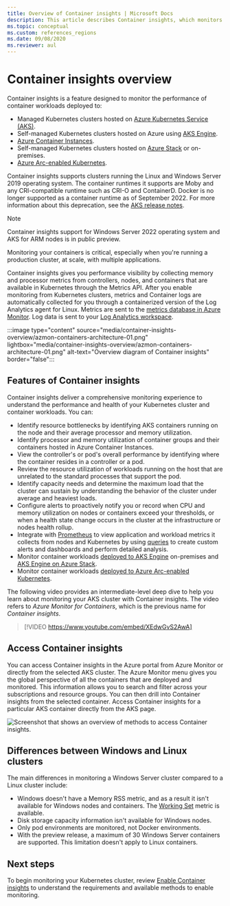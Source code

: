 ```yaml
---
title: Overview of Container insights | Microsoft Docs
description: This article describes Container insights, which monitors the AKS Container insights solution, and the value it delivers by monitoring the health of your AKS clusters and Container Instances in Azure.
ms.topic: conceptual
ms.custom: references_regions
ms.date: 09/08/2020
ms.reviewer: aul
---
```


# Container insights overview

Container insights is a feature designed to monitor the performance of container workloads deployed to:

- Managed Kubernetes clusters hosted on [Azure Kubernetes Service (AKS)](../../aks/intro-kubernetes.md).
- Self-managed Kubernetes clusters hosted on Azure using [AKS Engine](https://github.com/Azure/aks-engine).
- [Azure Container Instances](../../container-instances/container-instances-overview.md).
- Self-managed Kubernetes clusters hosted on [Azure Stack](/azure-stack/user/azure-stack-kubernetes-aks-engine-overview) or on-premises.
- [Azure Arc-enabled Kubernetes](../../azure-arc/kubernetes/overview.md).

Container insights supports clusters running the Linux and Windows Server 2019 operating system. The container runtimes it supports are Moby and any CRI-compatible runtime such as CRI-O and ContainerD. Docker is no longer supported as a container runtime as of September 2022. For more information about this deprecation, see the [AKS release notes][aks-release-notes].

>[!NOTE]
> Container insights support for Windows Server 2022 operating system and AKS for ARM nodes is in public preview.

Monitoring your containers is critical, especially when you're running a production cluster, at scale, with multiple applications.

Container insights gives you performance visibility by collecting memory and processor metrics from controllers, nodes, and containers that are available in Kubernetes through the Metrics API. After you enable monitoring from Kubernetes clusters, metrics and Container logs are automatically collected for you through a containerized version of the Log Analytics agent for Linux. Metrics are sent to the [metrics database in Azure Monitor](../essentials/data-platform-metrics.md). Log data is sent to your [Log Analytics workspace](../logs/log-analytics-workspace-overview.md).

:::image type="content" source="media/container-insights-overview/azmon-containers-architecture-01.png" lightbox="media/container-insights-overview/azmon-containers-architecture-01.png" alt-text="Overview diagram of Container insights" border="false":::


## Features of Container insights

Container insights deliver a comprehensive monitoring experience to understand the performance and health of your Kubernetes cluster and container workloads. You can:

- Identify resource bottlenecks by identifying AKS containers running on the node and their average processor and memory utilization.
- Identify processor and memory utilization of container groups and their containers hosted in Azure Container Instances.
- View the controller's or pod's overall performance by identifying where the container resides in a controller or a pod.
- Review the resource utilization of workloads running on the host that are unrelated to the standard processes that support the pod.
- Identify capacity needs and determine the maximum load that the cluster can sustain by understanding the behavior of the cluster under average and heaviest loads.
- Configure alerts to proactively notify you or record when CPU and memory utilization on nodes or containers exceed your thresholds, or when a health state change occurs in the cluster at the infrastructure or nodes health rollup.
- Integrate with [Prometheus](https://prometheus.io/docs/introduction/overview/) to view application and workload metrics it collects from nodes and Kubernetes by using [queries](container-insights-log-query.md) to create custom alerts and dashboards and perform detailed analysis.
- Monitor container workloads [deployed to AKS Engine](https://github.com/Azure/aks-engine) on-premises and [AKS Engine on Azure Stack](/azure-stack/user/azure-stack-kubernetes-aks-engine-overview).
- Monitor container workloads [deployed to Azure Arc-enabled Kubernetes](../../azure-arc/kubernetes/overview.md).

The following video provides an intermediate-level deep dive to help you learn about monitoring your AKS cluster with Container insights. The video refers to *Azure Monitor for Containers*, which is the previous name for *Container insights*.

> [!VIDEO https://www.youtube.com/embed/XEdwGvS2AwA]

## Access Container insights

You can access Container insights in the Azure portal from Azure Monitor or directly from the selected AKS cluster. The Azure Monitor menu gives you the global perspective of all the containers that are deployed and monitored. This information allows you to search and filter across your subscriptions and resource groups. You can then drill into Container insights from the selected container. Access Container insights for a particular AKS container directly from the AKS page.

![Screenshot that shows an overview of methods to access Container insights.](./media/container-insights-overview/azmon-containers-experience.png)

## Differences between Windows and Linux clusters

The main differences in monitoring a Windows Server cluster compared to a Linux cluster include:

- Windows doesn't have a Memory RSS metric, and as a result it isn't available for Windows nodes and containers. The [Working Set](/windows/win32/memory/working-set) metric is available.
- Disk storage capacity information isn't available for Windows nodes.
- Only pod environments are monitored, not Docker environments.
- With the preview release, a maximum of 30 Windows Server containers are supported. This limitation doesn't apply to Linux containers.

## Next steps

To begin monitoring your Kubernetes cluster, review [Enable Container insights](container-insights-onboard.md) to understand the requirements and available methods to enable monitoring.

<!-- LINKS - external -->
[aks-release-notes]: https://github.com/Azure/AKS/releases
